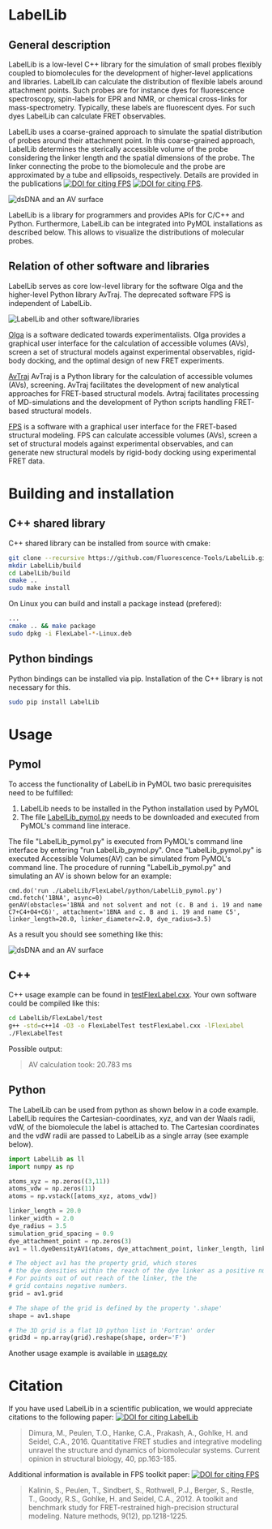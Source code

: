 # LabelLib


## General description
LabelLib is a low-level C++ library for the simulation of small probes flexibly coupled to biomolecules for the development of higher-level applications and libraries. LabelLib can calculate the distribution of flexible labels around attachment points. Such probes are for instance dyes for fluorescence spectroscopy, spin-labels for EPR and 
NMR, or chemical cross-links for mass-spectrometry. Typically, these labels are fluorescent dyes. For such dyes 
LabelLib can calculate FRET observables. 

LabelLib uses a coarse-grained approach to simulate the spatial distribution of probes around their attachment point. 
In this coarse-grained approach, LabelLib determines the sterically accessible volume of the probe considering the linker length and the spatial dimensions of the probe. The linker connecting the probe to the biomolecule and the probe are approximated by a tube and ellipsoids, respectively. Details are provided in the 
publications [![DOI for citing FPS](https://img.shields.io/badge/DOI-10.1038%2Fnmeth.2222-blue.svg)](https://doi.org/10.1038/nmeth.2222)
[![DOI for citing FPS](https://img.shields.io/badge/DOI-10.1021%2Fja105725e-blue.svg)](https://doi.org/10.1021/ja105725e).

![dsDNA and an AV surface][2]

LabelLib is a library for programmers and provides APIs for C/C++ and Python. Furthermore, LabelLib can be integrated into PyMOL installations as described below. This allows to visualize the distributions of molecular probes.

## Relation of other software and libraries

LabelLib serves as core low-level library for the software Olga and the higher-level Python library AvTraj. The
deprecated software FPS is independent of LabelLib.

![LabelLib and other software/libraries][3]

[Olga](https://github.com/Fluorescence-Tools/Olga) is a software dedicated towards experimentalists. Olga provides a graphical user interface for the calculation of accessible volumes (AVs), screen a set of structural models against experimental observables, rigid-body docking, 
and the optimal design of new FRET experiments. 

[AvTraj](https://github.com/Fluorescence-Tools/avtraj)
AvTraj is a Python library for the calculation of accessible volumes (AVs), screening. AvTraj facilitates the development of new analytical approaches for FRET-based structural models. Avtraj facilitates processing of 
MD-simulations and the development of Python scripts handling FRET-based structural models. 

[FPS](http://www.mpc.hhu.de/software/fps.html) is a software with a graphical user interface for the FRET-based structural modeling. FPS can calculate accessible volumes (AVs), screen a set of structural models against experimental observables, and can generate new structural 
models by rigid-body docking using experimental FRET data.


# Building and installation

## C++ shared library

C++ shared library can be installed from source with cmake:
```bash
git clone --recursive https://github.com/Fluorescence-Tools/LabelLib.git
mkdir LabelLib/build
cd LabelLib/build
cmake ..
sudo make install
```
On Linux you can build and install a package instead (prefered):
```bash
...
cmake .. && make package
sudo dpkg -i FlexLabel-*-Linux.deb
```

## Python bindings

Python bindings can be installed via pip. Installation of the C++ library is not necessary for this.
```bash
sudo pip install LabelLib
```

# Usage

## Pymol

To access the functionality of LabelLib in PyMOL two basic prerequisites need to be fulfilled:
  1) LabelLib needs to be installed in the Python installation used by PyMOL
  2) The file [LabelLib_pymol.py](FlexLabel/python/LabelLib_pymol.py) needs to be downloaded and executed from PyMOL's command line interace. 
  
The file "LabelLib_pymol.py" is executed from PyMOL's command line interface by entering "run LabelLib_pymol.py". Once "LabelLib_pymol.py" is executed Accessible Volumes(AV) can be simulated from PyMOL's command line. The procedure of running "LabelLib_pymol.py" and simulating an AV is shown below for an example:
```
cmd.do('run ./LabelLib/FlexLabel/python/LabelLib_pymol.py')
cmd.fetch('1BNA', async=0)
genAV(obstacles='1BNA and not solvent and not (c. B and i. 19 and name C7+C4+O4+C6)', attachment='1BNA and c. B and i. 19 and name C5', linker_length=20.0, linker_diameter=2.0, dye_radius=3.5)
```
As a result you should see something like this:

![dsDNA and an AV surface][2]

## C++

C++ usage example can be found in [testFlexLabel.cxx](FlexLabel/test/testFlexLabel.cxx). Your own software could be compiled like this:
```bash
cd LabelLib/FlexLabel/test
g++ -std=c++14 -O3 -o FlexLabelTest testFlexLabel.cxx -lFlexLabel
./FlexLabelTest
```
Possible output:
> AV calculation took: 20.783 ms

## Python

The LabelLib can be used from python as shown below in a code example.
LabelLib requires the Cartesian-coordinates, xyz, and van der Waals radii, vdW, of the biomolecule the label is attached to. The Cartesian coordinates and the vdW radii are passed to LabelLib as a single array (see example below). 
```python
import LabelLib as ll
import numpy as np

atoms_xyz = np.zeros((3,11))
atoms_vdw = np.zeros(11)
atoms = np.vstack([atoms_xyz, atoms_vdw])

linker_length = 20.0
linker_width = 2.0
dye_radius = 3.5
simulation_grid_spacing = 0.9
dye_attachment_point = np.zeros(3)
av1 = ll.dyeDensityAV1(atoms, dye_attachment_point, linker_length, linker_width, dye_radius, simulation_grid_spacing)

# The object av1 has the property grid, which stores
# the dye densities within the reach of the dye linker as a positive number. 
# For points out of out reach of the linker, the the 
# grid contains negative numbers.
grid = av1.grid

# The shape of the grid is defined by the property '.shape'
shape = av1.shape

# The 3D grid is a flat 1D python list in 'Fortran' order
grid3d = np.array(grid).reshape(shape, order='F')

```
Another usage example is available in [usage.py](FlexLabel/python/usage.py)

# Citation
If you have used LabelLib in a scientific publication, we would appreciate citations to the following paper: [![DOI for citing LabelLib](https://img.shields.io/badge/DOI-10.1016%2Fj.sbi.2016.11.012-blue.svg)](https://doi.org/10.1016/j.sbi.2016.11.012)
> Dimura, M., Peulen, T.O., Hanke, C.A., Prakash, A., Gohlke, H. and Seidel, C.A., 2016. Quantitative FRET studies and integrative modeling unravel the structure and dynamics of biomolecular systems. Current opinion in structural biology, 40, pp.163-185.

Additional information is available in FPS toolkit paper: [![DOI for citing FPS](https://img.shields.io/badge/DOI-10.1038%2Fnmeth.2222-blue.svg)](https://doi.org/10.1038/nmeth.2222)
> Kalinin, S., Peulen, T., Sindbert, S., Rothwell, P.J., Berger, S., Restle, T., Goody, R.S., Gohlke, H. and Seidel, C.A., 2012. A toolkit and benchmark study for FRET-restrained high-precision structural modeling. Nature methods, 9(12), pp.1218-1225.

[1]: https://pymol.org/ "Pymol"
[2]: FlexLabel/doc/pymol_example.png "dsDNA and an AV surface"
[3]: FlexLabel/doc/software_overview.svg "LabelLib and other software/libraries"
